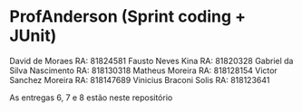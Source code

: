# ProfAnderson (Sprint coding + JUnit)

David de Moraes RA: 81824581
Fausto Neves Kina RA: 81820328
Gabriel da Silva Nascimento RA: 818130318
Matheus Moreira RA: 818128154
Victor Sanchez Moreira RA: 818147689
Vinicius Braconi Solis RA: 818123641

As entregas 6, 7 e 8 estão neste repositório
